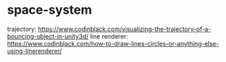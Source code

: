 # space-system

trajectory: https://www.codinblack.com/visualizing-the-trajectory-of-a-bouncing-object-in-unity3d/
line renderer: https://www.codinblack.com/how-to-draw-lines-circles-or-anything-else-using-linerenderer/
